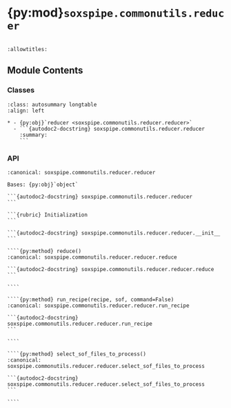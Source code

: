 # {py:mod}`soxspipe.commonutils.reducer`

```{py:module} soxspipe.commonutils.reducer
```

```{autodoc2-docstring} soxspipe.commonutils.reducer
:allowtitles:
```

## Module Contents

### Classes

````{list-table}
:class: autosummary longtable
:align: left

* - {py:obj}`reducer <soxspipe.commonutils.reducer.reducer>`
  - ```{autodoc2-docstring} soxspipe.commonutils.reducer.reducer
    :summary:
    ```
````

### API

`````{py:class} reducer(log, workspaceDirectory, settings=False, pathToSettings=False, quitOnFail=False, overwrite=False, daemon=False)
:canonical: soxspipe.commonutils.reducer.reducer

Bases: {py:obj}`object`

```{autodoc2-docstring} soxspipe.commonutils.reducer.reducer
```

```{rubric} Initialization
```

```{autodoc2-docstring} soxspipe.commonutils.reducer.reducer.__init__
```

````{py:method} reduce()
:canonical: soxspipe.commonutils.reducer.reducer.reduce

```{autodoc2-docstring} soxspipe.commonutils.reducer.reducer.reduce
```

````

````{py:method} run_recipe(recipe, sof, command=False)
:canonical: soxspipe.commonutils.reducer.reducer.run_recipe

```{autodoc2-docstring} soxspipe.commonutils.reducer.reducer.run_recipe
```

````

````{py:method} select_sof_files_to_process()
:canonical: soxspipe.commonutils.reducer.reducer.select_sof_files_to_process

```{autodoc2-docstring} soxspipe.commonutils.reducer.reducer.select_sof_files_to_process
```

````

`````
